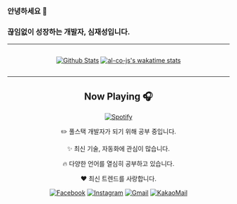 ### 안녕하세요 👋
### 끊임없이 성장하는 개발자, 심재성입니다.
---

<div align="center" style="display: flex; flex-direction: column;">

[![Github Stats](https://github-readme-stats.vercel.app/api?username=al-co-js&count_private=true&show_icons=true&theme=dracula&include_all_commits=true)](https://github.com/anuraghazra/github-readme-stats)
[![al-co-js's wakatime stats](https://github-readme-stats.vercel.app/api/wakatime?username=al_co_js&theme=dracula&layout=compact)](https://github.com/anuraghazra/github-readme-stats)
  
</div>

<div align="center">
  
---
## Now Playing 🎧

[![Spotify](https://novatorem-djqism1xm-jaeseong-cs.vercel.app/api/spotify)](https://open.spotify.com/user/3136t5ieogpd3h6nh27h3v2e5sf4)

:pencil2: 풀스택 개발자가 되기 위해 공부 중입니다.

:sparkles: 최신 기술, 자동화에 관심이 많습니다.

:fire: 다양한 언어를 열심히 공부하고 있습니다.

:heart: 최신 트렌드를 사랑합니다.

[![Facebook](https://img.shields.io/badge/-Facebook-282a36?logo=facebook)](https://facebook.com/al.co.j.s)
[![Instagram](https://img.shields.io/badge/-Instagram-282a36?logo=instagram)](https://instagram.com/al.co.js)
[![Gmail](https://img.shields.io/badge/-Gmail-282a36?logo=gmail)](mailto:shimjs81@gmail.com)
[![KakaoMail](https://img.shields.io/badge/-Kakao-282a36?logo=kakao)](mailto:al.co.js@kakao.com)

</div>
